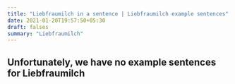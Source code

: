 ```yaml
---
title: "Liebfraumilch in a sentence | Liebfraumilch example sentences"
date: 2021-01-20T19:57:50+05:30
draft: falses
summary: "Liebfraumilch"
---
```

## Unfortunately, we have no example sentences for Liebfraumilch                 
